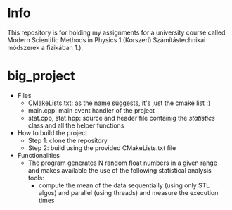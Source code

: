 # Info
This repository is for holding my assignments for a university course called Modern Scientific Methods in Physics 1 (Korszerű Számítástechnikai módszerek a fizikában 1.).

# big_project
- Files
  - CMakeLists.txt: as the name suggests, it's just the cmake list :) 
  - main.cpp: main event handler of the project
  - stat.cpp, stat.hpp: source and header file containig the *statistics* class and all the helper functions
- How to build the project
  - Step 1: clone the repository
  - Step 2: build using the provided CMakeLists.txt file
- Functionalities
  - The program generates N random float numbers in a given range and makes available the use of the following statistical analysis tools:
    - compute the mean of the data sequentially (using only STL algos) and parallel (using threads) and measure the execution times 

